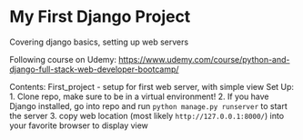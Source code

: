 # My First Django Project

Covering django basics, setting up web servers

Following course on Udemy: https://www.udemy.com/course/python-and-django-full-stack-web-developer-bootcamp/

Contents:
	First_project - setup for first web server, with simple view
Set Up:
	1. Clone repo, make sure to be in a virtual environment!
	2. If you have Django installed, go into repo and run `python manage.py runserver` to start the server
	3. copy web location (most likely `http://127.0.0.1:8000/`) into your favorite browser to display view
